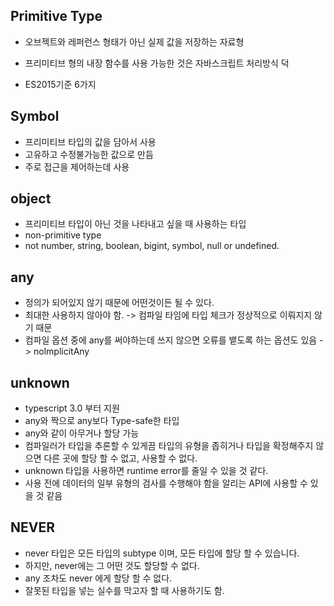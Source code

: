 ## Primitive Type
- 오브젝트와 레퍼런스 형태가 아닌 실제 값을 저장하는 자료형
- 프리미티브 형의 내장 함수를 사용 가능한 것은 자바스크립트 처리방식 덕

- ES2015기준 6가지

## Symbol

- 프리미티브 타입의 값을 담아서 사용
- 고유하고 수정불가능한 값으로 만듬
- 주로 접근을 제어하는데 사용


## object

- 프리미티브 타입이 아닌 것을 나타내고 싶을 때 사용하는 타입
- non-primitive type 
- not number, string, boolean, bigint, symbol, null or undefined.

## any

- 정의가 되어있지 않기 때문에 어떤것이든 될 수 있다.
- 최대한 사용하지 않아야 함. -> 컴파일 타임에 타입 체크가 정상적으로 이뤄지지 않기 때문
- 컴파일 옵션 중에 any를 써야하는데 쓰지 않으면 오류를 뱉도록 하는 옵션도 있음 -> nolmplicitAny

## unknown
- typescript 3.0 부터 지원
- any와 짝으로 any보다 Type-safe한 타입
- any와 같이 아무거나 할당 가능
- 컴파일러가 타입을 추론할 수 있게끔 타입의 유형을 좁히거나 타입을 확정해주지 않으면 다른 곳에 할당 할 수 없고, 사용할 수 없다.
- unknown 타입을 사용하면 runtime error를 줄일 수 있을 것 같다.
- 사용 전에 데이터의 일부 유형의 검사를 수행해야 함을 알리는 API에 사용할 수 있을 것 같음


## NEVER

- never 타입은 모든 타입의 subtype 이며, 모든 타입에 할당 할 수 있습니다.
- 하지만, never에는 그 어떤 것도 할당할 수 없다.
- any 조차도 never 에게 할당 할 수 없다.
- 잘못된 타입을 넣는 실수를 막고자 할 때 사용하기도 함.